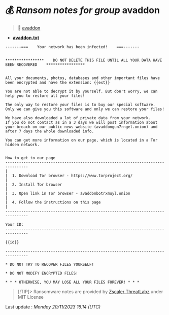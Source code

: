 # 💰 _Ransom notes for group_ avaddon
> 🔗 [avaddon](group/avaddon)
* **[avaddon.txt](https://ransomware.live/ransomware_notes/avaddon/avaddon.txt)**

```
-------===    Your network has been infected!    ===-------
 
 
*****************    DO NOT DELETE THIS FILE UNTIL ALL YOUR DATA HAVE BEEN RECOVERED    *****************
 
 
All your documents, photos, databases and other important files have been encrypted and have the extension: {{ext}}
 
You are not able to decrypt it by yourself. But don't worry, we can help you to restore all your files!
 
The only way to restore your files is to buy our special software. Only we can give you this software and only we can restore your files!
 
We have also downloaded a lot of private data from your network.
If you do not contact as in a 3 days we will post information about your breach on our public news website (avaddongun7rngel.onion) and after 7 days the whole downloaded info.
 
You can get more information on our page, which is located in a Tor hidden network.
 
 
How to get to our page
--------------------------------------------------------------------------------
|
|  1. Download Tor browser - https://www.torproject.org/
|
|  2. Install Tor browser
|
|  3. Open link in Tor browser - avaddonbotrxmuyl.onion
|
|  4. Follow the instructions on this page
|
--------------------------------------------------------------------------------
 
Your ID:
--------------------------------------------------------------------------------
 
{{id}}
 
--------------------------------------------------------------------------------
 
* DO NOT TRY TO RECOVER FILES YOURSELF!
 
* DO NOT MODIFY ENCRYPTED FILES!
 
* * * OTHERWISE, YOU MAY LOSE ALL YOUR FILES FOREVER! * * *

```


> [!TIP]> Ransomware notes are provided by [Zscaler ThreatLabz](https://github.com/threatlabz/ransomware_notes) under MIT License
> 




Last update : _Monday 20/11/2023 16.14 (UTC)_

